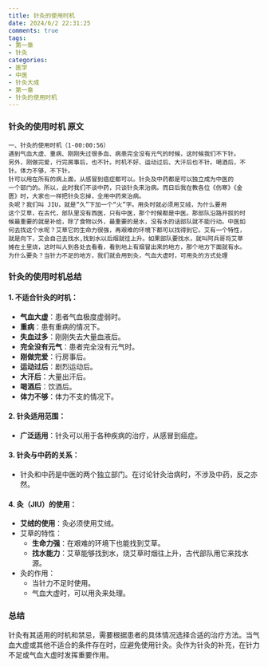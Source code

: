 ```yaml
---
title: 针灸的使用时机
date: 2024/6/2 22:31:25
comments: true
tags: 
- 第一章
- 针灸
categories: 
- 医学
- 中医
- 针灸大成
- 第一章
- 针灸的使用时机
---
```


### 针灸的使用时机  原文

```
一、针灸的使用时机（1-00:00:56）
遇到气血大虚、重病、刚刚失过很多血、病患完全没有元气的时候，这时候我们不下针。
另外，刚做完爱，行完房事后，也不针。时机不好、运动过后、大汗后也不针。喝酒后，不
针。体力不够，不下针。
针可以用在所有的病上面，从感冒到癌症都可以。针灸及中药都是可以独立成为中医的
一个部门的。所以，此时我们不谈中药，只谈针灸来治病。而日后我在教各位《伤寒》《金
匮》时，大家也一样把针灸忘掉，全用中药来治病。
灸呢？我们叫 JIU，就是“久”下加一个“火”字。用灸时就必须用艾绒，为什么要用
这个艾草，在古代，部队里没有西医，只有中医，那个时候都是中医。那部队沿路开拔的时
候最重要的就是补给，除了食物以外，最重要的是水，没有水的话部队就不能行动。中医如
何去找这个水呢？艾草它的生命力很强，再艰难的环境下都可以找得到它。艾有一个特性，
就是向下，艾会自己去找水,找到水以后烟就往上升。如果部队要找水，就叫阿兵哥将艾草
摊在土里烧，这时叫人到各处去看看，看到地上有烟冒出来的地方，那个地方下面就有水。
为什么要灸？当针力不足的地方，我们就会用到灸，气血大虚时，可用灸的方式处理
```

### 针灸的使用时机总结

#### 1. 不适合针灸的时机：

- **气血大虚**：患者气血极度虚弱时。
- **重病**：患有重病的情况下。
- **失血过多**：刚刚失去大量血液后。
- **完全没有元气**：患者完全没有元气时。
- **刚做完爱**：行房事后。
- **运动过后**：剧烈运动后。
- **大汗后**：大量出汗后。
- **喝酒后**：饮酒后。
- **体力不够**：体力不支的情况下。

#### 2. 针灸适用范围：

- **广泛适用**：针灸可以用于各种疾病的治疗，从感冒到癌症。

#### 3. 针灸与中药的关系：

- 针灸和中药是中医的两个独立部门。在讨论针灸治病时，不涉及中药，反之亦然。

#### 4. 灸（JIU）的使用：

- **艾绒的使用**：灸必须使用艾绒。
- 艾草的特性：
  - **生命力强**：在艰难的环境下也能找到艾草。
  - **找水能力**：艾草能够找到水，烧艾草时烟往上升，古代部队用它来找水源。
- 灸的作用：
  - 当针力不足时使用。
  - 气血大虚时，可以用灸来处理。

### 总结

针灸有其适用的时机和禁忌，需要根据患者的具体情况选择合适的治疗方法。当气血大虚或其他不适合的条件存在时，应避免使用针灸。灸作为针灸的补充，在针力不足或气血大虚时发挥重要作用。